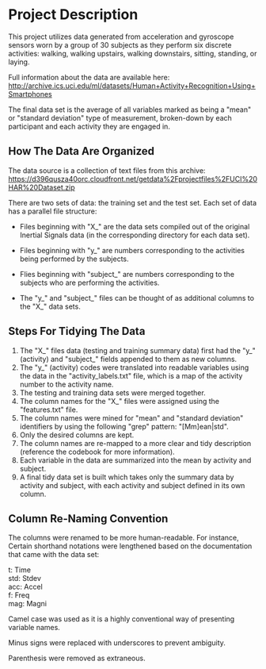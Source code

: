 Project Description
===================

This project utilizes data generated from acceleration and gyroscope sensors
worn by a group of 30 subjects as they perform six discrete activities:
walking, walking upstairs, walking downstairs, sitting, standing, or laying.

Full information about the data are available here:
http://archive.ics.uci.edu/ml/datasets/Human+Activity+Recognition+Using+Smartphones

The final data set is the average of all variables marked as being a "mean" or
"standard deviation" type of measurement, broken-down by each participant and
each activity they are engaged in.

How The Data Are Organized
--------------------------

The data source is a collection of text files from this archive: https://d396qusza40orc.cloudfront.net/getdata%2Fprojectfiles%2FUCI%20HAR%20Dataset.zip 

There are two sets of data: the training set and the test set. Each set of data
has a parallel file structure:

* Files beginning with "X_" are the data sets compiled out of the original
Inertial Signals data (in the corresponding directory for each data set). 

* Files beginning with "y_" are numbers corresponding to the activities being
performed by the subjects.

* Flies beginning with "subject_" are numbers corresponding to the subjects who
are performing the activities.

* The "y_" and "subject_" files can be thought of as additional columns to the
"X_" data sets.

Steps For Tidying The Data
--------------------------

1. The "X_" files data (testing and training summary data) first had the "y_" (activity) and "subject_" fields appended to them as new columns.
2. The "y_" (activity) codes were translated into readable variables using the
data in the "activity_labels.txt" file, which is a map of the activity number to
the activity name.
3. The testing and training data sets were merged together.
4. The column names for the "X_" files were assigned using the "features.txt" file.
5. The column names were mined for "mean" and "standard deviation" identifiers by using the following "grep" pattern: "[Mm]ean|std".
6. Only the desired columns are kept.
7. The column names are re-mapped to a more clear and tidy description (reference the codebook for more information).
8. Each variable in the data are summarized into the mean by activity and subject.
9. A final tidy data set is built which takes only the summary data by activity and subject, with each activity and subject defined in its own column.

Column Re-Naming Convention
---------------------------

The columns were renamed to be more human-readable. For instance, Certain shorthand notations were lengthened based on the documentation that came with the data set:

t: Time  
std: Stdev  
acc: Accel  
f: Freq  
mag: Magni  

Camel case was used as it is a highly conventional way of presenting variable names.

Minus signs were replaced with underscores to prevent ambiguity.

Parenthesis were removed as extraneous.
